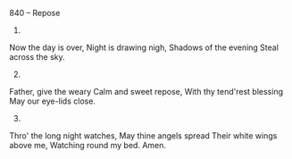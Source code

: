 840 – Repose


1.
Now the day is over,
Night is drawing nigh,
Shadows of the evening
Steal across the sky.

2.
Father, give the weary
Calm and sweet repose,
With thy tend'rest blessing
May our eye-lids close.

3.
Thro' the long night watches,
May thine angels spread
Their white wings above me,
Watching round my bed.  Amen.
